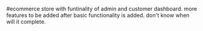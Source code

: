 #ecommerce store with funtinality of admin and customer dashboard. more features to be added after basic functionality is added. don't know when will it complete.


